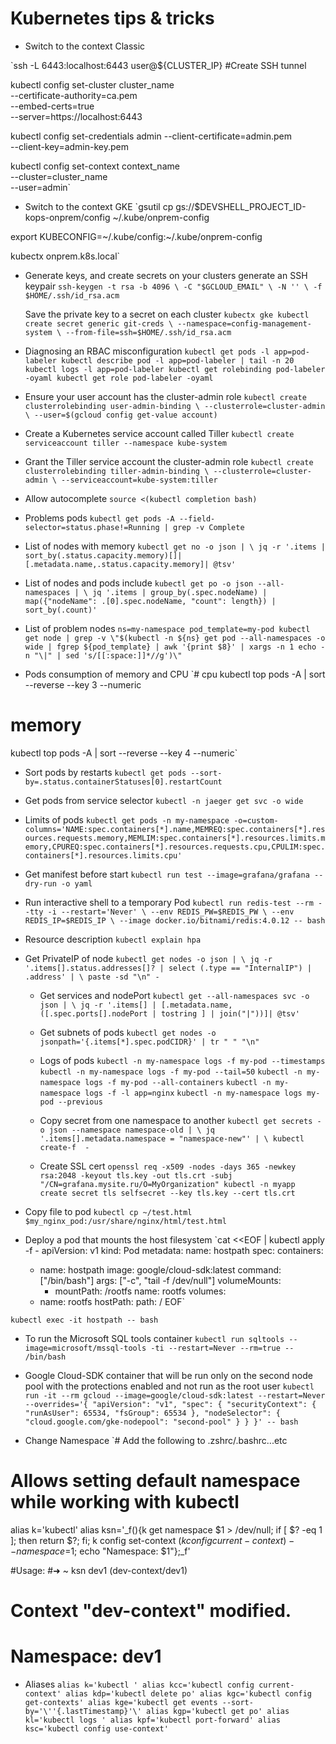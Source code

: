 # Kubernetes tips & tricks

- Switch to the context Classic

`ssh -L 6443:localhost:6443 user@${CLUSTER_IP} #Create SSH tunnel

kubectl config set-cluster cluster_name \
  --certificate-authority=ca.pem \
  --embed-certs=true \
  --server=https://localhost:6443

kubectl config set-credentials admin
  --client-certificate=admin.pem \
  --client-key=admin-key.pem

kubectl config set-context context_name \
  --cluster=cluster_name \
  --user=admin`

- Switch to the context GKE
`gsutil cp gs://$DEVSHELL_PROJECT_ID-kops-onprem/config ~/.kube/onprem-config

export KUBECONFIG=~/.kube/config:~/.kube/onprem-config

kubectx onprem.k8s.local`

- Generate keys, and create secrets on your clusters
   generate an SSH keypair
`ssh-keygen -t rsa -b 4096 \
  -C "$GCLOUD_EMAIL" \
  -N '' \
  -f $HOME/.ssh/id_rsa.acm`

  Save the private key to a secret on each cluster
`kubectx gke
kubectl create secret generic git-creds \
    --namespace=config-management-system \
    --from-file=ssh=$HOME/.ssh/id_rsa.acm`

- Diagnosing an RBAC misconfiguration
`kubectl get pods -l app=pod-labeler
kubectl describe pod -l app=pod-labeler | tail -n 20
kubectl logs -l app=pod-labeler
kubectl get rolebinding pod-labeler -oyaml
kubectl get role pod-labeler -oyaml`

- Ensure your user account has the cluster-admin role
`kubectl create clusterrolebinding user-admin-binding \
   --clusterrole=cluster-admin \
   --user=$(gcloud config get-value account)`

- Create a Kubernetes service account called Tiller
`kubectl create serviceaccount tiller --namespace kube-system`

- Grant the Tiller service account the cluster-admin role
`kubectl create clusterrolebinding tiller-admin-binding \
   --clusterrole=cluster-admin \
   --serviceaccount=kube-system:tiller`

- Allow autocomplete
`source <(kubectl completion bash)`

- Problems pods
`kubectl get pods -A --field-selector=status.phase!=Running | grep -v Complete`

- List of nodes with memory
`kubectl get no -o json | \
  jq -r '.items | sort_by(.status.capacity.memory)[]|[.metadata.name,.status.capacity.memory]| @tsv'`

- List of nodes and pods include
`kubectl get po -o json --all-namespaces | \
  jq '.items | group_by(.spec.nodeName) | map({"nodeName": .[0].spec.nodeName, "count": length}) | sort_by(.count)'`

- List of problem nodes
`ns=my-namespace
pod_template=my-pod
kubectl get node | grep -v \"$(kubectl -n ${ns} get pod --all-namespaces -o wide | fgrep ${pod_template} | awk '{print $8}' | xargs -n 1 echo -n "\|" | sed 's/[[:space:]]*//g')\"`

- Pods consumption of memory and CPU
`# cpu
kubectl top pods -A | sort --reverse --key 3 --numeric
# memory
kubectl top pods -A | sort --reverse --key 4 --numeric`

- Sort pods by restarts
`kubectl get pods --sort-by=.status.containerStatuses[0].restartCount`

- Get pods from service selector
`kubectl -n jaeger get svc -o wide`

- Limits of pods
`kubectl get pods -n my-namespace -o=custom-columns='NAME:spec.containers[*].name,MEMREQ:spec.containers[*].resources.requests.memory,MEMLIM:spec.containers[*].resources.limits.memory,CPUREQ:spec.containers[*].resources.requests.cpu,CPULIM:spec.containers[*].resources.limits.cpu'`

- Get manifest before start
`kubectl run test --image=grafana/grafana --dry-run -o yaml`

- Run interactive shell to a temporary Pod
`kubectl run redis-test --rm --tty -i --restart='Never' \
    --env REDIS_PW=$REDIS_PW \
    --env REDIS_IP=$REDIS_IP \
    --image docker.io/bitnami/redis:4.0.12 -- bash`

- Resource description
`kubectl explain hpa`

- Get PrivateIP of node
`kubectl get nodes -o json | \
  jq -r '.items[].status.addresses[]? | select (.type == "InternalIP") | .address' | \
  paste -sd "\n" -`

  - Get services and nodePort
  `kubectl get --all-namespaces svc -o json | \
  jq -r '.items[] | [.metadata.name,([.spec.ports[].nodePort | tostring ] | join("|"))]| @tsv'`

  - Get subnets of pods
  `kubectl get nodes -o jsonpath='{.items[*].spec.podCIDR}' | tr " " "\n"`

  - Logs of pods
  `kubectl -n my-namespace logs -f my-pod --timestamps`
  `kubectl -n my-namespace logs -f my-pod --tail=50`
  `kubectl -n my-namespace logs -f my-pod --all-containers`
  `kubectl -n my-namespace logs -f -l app=nginx`
  `kubectl -n my-namespace logs my-pod --previous`

  - Copy secret from one namespace to another
  `kubectl get secrets -o json --namespace namespace-old | \
  jq '.items[].metadata.namespace = "namespace-new"' | \
  kubectl create-f  -`

  - Create SSL cert
  `openssl req -x509 -nodes -days 365 -newkey rsa:2048 -keyout tls.key -out tls.crt -subj "/CN=grafana.mysite.ru/O=MyOrganization"
kubectl -n myapp create secret tls selfsecret --key tls.key --cert tls.crt`

- Copy file to pod
`kubectl cp ~/test.html $my_nginx_pod:/usr/share/nginx/html/test.html`

- Deploy a pod that mounts the host filesystem
`cat <<EOF | kubectl apply -f -
apiVersion: v1
kind: Pod
metadata:
  name: hostpath
spec:
  containers:
  - name: hostpath
    image: google/cloud-sdk:latest
    command: ["/bin/bash"]
    args: ["-c", "tail -f /dev/null"]
    volumeMounts:
    - mountPath: /rootfs
      name: rootfs
  volumes:
  - name: rootfs
    hostPath:
      path: /
EOF`

`kubectl exec -it hostpath -- bash`

- To run the Microsoft SQL tools container
`kubectl run sqltools --image=microsoft/mssql-tools -ti --restart=Never --rm=true -- /bin/bash`

- Google Cloud-SDK container that will be run only on the second node pool with the protections enabled and not run as the root user
`kubectl run -it --rm gcloud --image=google/cloud-sdk:latest --restart=Never --overrides='{ "apiVersion": "v1", "spec": { "securityContext": { "runAsUser": 65534, "fsGroup": 65534 }, "nodeSelector": { "cloud.google.com/gke-nodepool": "second-pool" } } }' -- bash`

- Change Namespace
`# Add the following to .zshrc/.bashrc...etc
# Allows setting default namespace while working with kubectl #

alias k='kubectl'
alias ksn='_f(){k get namespace $1 > /dev/null; if [ $? -eq 1 ]; then return $?; fi;  k config set-context $(k config current-context) --namespace=$1; echo "Namespace: $1"};_f'

#Usage:
#➜  ~ ksn dev1                                                       (dev-context/dev1)
#     Context "dev-context" modified.
#     Namespace: dev1

- Aliases
`alias k='kubectl '
alias kcc='kubectl config current-context'
alias kdp='kubectl delete po'
alias kgc='kubectl config get-contexts'
alias kge='kubectl get events --sort-by='\''{.lastTimestamp}'\'
alias kgp='kubectl get po'
alias kl='kubectl logs '
alias kpf='kubectl port-forward'
alias ksc='kubectl config use-context'`

